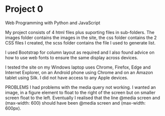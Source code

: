# Project 0

Web Programming with Python and JavaScript

My project consists of 4 html files plus suporting files in sub-folders.
The images folder contains the images in the site, 
the css folder contains the 2 CSS files I created,
the scss folder contains the file I used to generate list.

I used Bootstrap for column layout as required and I also found advice on how to use web fonts to ensure the same display across devices.

I tested the site on my Windows laptop uses Chrome, Firefox, Edge and Internet Explorer, on an Android phone using Chrome and on an Amazon tablet using Silk. I did not have access to any Apple devices.

PROBLEMS
I had problems with the media query not working. I wanted an image, in a figure element to float to the right of the screen but on smaller screen float to the left.
Eventually I realised that the line 
	@media screen and (max-width: 600) 
should have been
	@media screen and (max-width: 600px).



